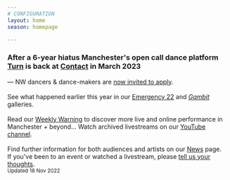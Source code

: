 ```yaml
---
# CONFIGURATION
layout: home
season: homepage

---
```

### After a 6-year hiatus Manchester's open call dance platform [Turn](/hab/turn) is back at <a href="https://contactmcr.com" target="_blank">Contact</a> in March 2023 
— NW dancers & dance-makers are <a href="https://turnmcr.posthaven.com" target="_blank">now invited to apply</a>.<br><br>See what happened earlier this year in our [Emergency 22](/galleries/2022-emergency) and [*Gambit*](/galleries/2022-gambit) galleries.<br><br>Read our <a href="https//wordofwarning.posthaven.com" target="_blank">Weekly Warning</a> to discover more live and online performance in Manchester + beyond… Watch archived livestreams on our <a href="https://youtube.com/@warnmcr" target="_blank">YouTube channel</a>.<br><br>Find further information for both audiences and artists on our [News](/news) page.<br>If you've been to an event or watched a livestream, please <a href="http://bit.ly/warnmcrfeedback" target="_blank">tell us your thoughts</a>.         
<small>Updated 18 Nov 2022</small>
